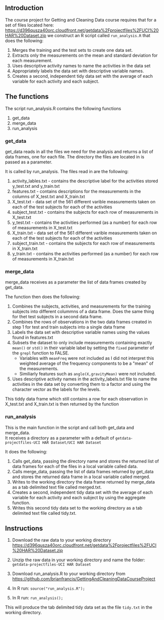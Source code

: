 ## Introduction

The course project for Getting and Cleaning Data course
requires that for a set of files located here:
https://d396qusza40orc.cloudfront.net/getdata%2Fprojectfiles%2FUCI%20HAR%20Dataset.zip 
we construct an R script called `run_analysis.R` that does the following:

1. Merges the training and the test sets to create one data set.
2. Extracts only the measurements on the mean and standard deviation for each measurement. 
3. Uses descriptive activity names to name the activities in the data set
4. Appropriately labels the data set with descriptive variable names. 
5. Creates a second, independent tidy data set with the average of each variable for each activity and each subject. 

## The functions

The script run_analysis.R contains the following functions

1.  get_data
2.  merge_data
3.  run_analysis

### get_data

get_data reads in all the files we need for the analysis and returns a list of data frames, one for each file.
The directory the files are located in is passed as a parameter.

It is called by run_analysis.  The files read in are the following:

1. activity_lables.txt - contains the descriptive label for the activities stored y_test.txt and y_train.txt
2. features.txt - contains descriptions for the measurements in the columns of X_test.txt and X_train.txt
3. X_test.txt - data set of the 561 different varible measurements taken on each of the test subjects for each of the activities
4. subject_test.txt -  contains the subjects for each row of measurements in X_test.txt
5. y_test.txt - contains the activities performed (as a number) for each row of measurements in X_test.txt
6. X_train.txt - data set of the 561 different varible measurements taken on each of the test subjects for each of the activities
7. subject_train.txt -  contains the subjects for each row of measurements in X_train.txt
8. y_train.txt - contains the activities performed (as a number) for each row of measurements in X_train.txt



### merge_data

merge_data receives as a parameter the list of data frames created by get_data.

The function then does the following:

1. Combines the subjects, activities, and measurements for the training subjects into different colummns of a data frame.
Does the same thing for thet test subjects in a second data frame.
2. Combines the rows of observations in the two data frames created in step 1 for test and train subjects into a single data frame
3. Labels the data set with descriptive variable names using the values found in features.txt
4. Subsets the dataset to only include measurements containing exactly `mean()` or `std()` in their variable label by setting the `fixed` parameter of the `grepl` function to FALSE.
	* Variables with `meanFreq` were not included as I did not interpret this weighted average of the frequency components to be a "mean" of the measurements.
	* Similiarly features such as `angle(X,gravityMean)` were not included.
5. Uses descriptive activity names in the activity_labels.txt file to name the activities in the data set by converting them to a factor and using the character vector as the labels for the levels.

This tiddy data frame which still contains a row for each observation in X_test.txt and X_train.txt is then returned by the function

### run_analysis

This is the main function in the script and call both get_data and merge_data.  
It receives a directory as a parameter with a default of `getdata-projectfiles-UCI HAR Dataset/UCI HAR Dataset`

It does the following:

1. Calls get_data, passing the directory name and stores the returned list of data frames for each of the files in a local variable called data.
2. Calls merge_data, passing the list of data frames returned by get_data and stores the returned data frame in a local variable called merged.
3. Writes to the working directory the data frame returned by merge_data as a tab delimited text file called merged.txt.
4. Creates a second, independent tidy data set with the average of each variable for each activity and each subject by using the aggregate function.
5. Writes this second tidy data set to the working directory as a tab delimited text file called tidy.txt.


## Instructions

1. Download the raw data to your working directory https://d396qusza40orc.cloudfront.net/getdata%2Fprojectfiles%2FUCI%20HAR%20Dataset.zip 

2. Unzip the raw data in your working directory and name the folder: `getdata-projectfiles-UCI HAR Dataset`

3. Download run_analysis.R to your working directory from https://github.com/brianfrancis/GettingAndCleaningDataCourseProject

4. In R run: `source("run_analysis.R");`

5. In R run: `run_analysis();`

This will produce the tab delimited tidy data set as the file `tidy.txt` in the working directory.